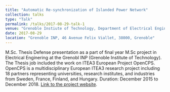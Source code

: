 ```yaml
---
title: "Automatic Re-synchronization of Islanded Power Network"
collection: talks
type: "Talk"
permalink: /talks/2017-08-29-talk-1
venue: "Grenoble Instiute of Technology, Department of Electrical Engineering"
date: 2017-08-29
location: "Grenoble INP, 46 Avenue Felix Viallet, 38000, Grenoble"
---
```

M.Sc. Thesis Defense presentation as a part of final year M.Sc project in Electrical Enginering at the Grenobl INP (Grenoble Institute of Technology). The Thesis job included the work on ITEA3 European Project OpenCPS. OpenCPS is a multidisciplinary European ITEA3 research project including 18 partners representing universities, research institutes, and industries from Sweden, France, Finland, and Hungary. Duration: December 2015 to December 2018. [Link to the project website](https://itea3.org/project/opencps.html).
